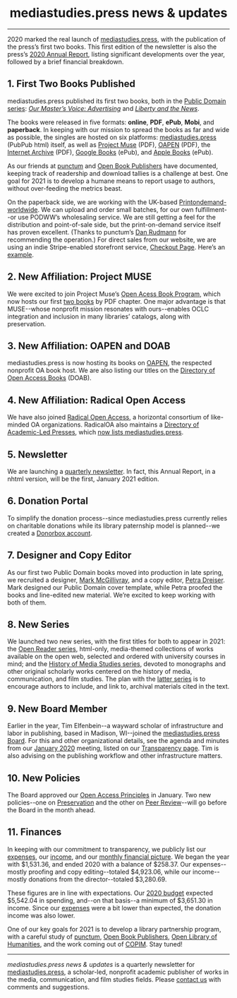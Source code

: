<center><h1>mediastudies.press news & updates</h1></center>

***

2020 marked the real launch of [mediastudies.press](https://mediastudies.press), with the publication of the press’s first two books. This first edition of the newsletter is also the press’s [2020 Annual Report](https://github.com/mediastudiespress/organization/raw/master/operations/annual_reports/annual-report-msp-2020.pdf), listing significant developments over the year, followed by a brief financial breakdown.

## 1. First Two Books Published

mediastudies.press published its first two books, both in the [Public Domain series](https://www.mediastudies.press/public-domain-series): *[Our Master’s Voice: Advertising](https://www.mediastudies.press/masters-voice)* and *[Liberty and the News](https://www.mediastudies.press/liberty-and-the-news)*.

The books were released in five formats: **online**, **PDF**, **ePub**, **Mobi**, and **paperback**. In keeping with our mission to spread the books as far and wide as possible, the singles are hosted on six platforms: [mediastudies.press](https://www.mediastudies.press) (PubPub html) itself, as well as [Project Muse](https://muse.jhu.edu/search?action=browse&limit=publisher_id:351) (PDF), [OAPEN](https://library.oapen.org/handle/20.500.12657/43308) (PDF), the [Internet Archive](https://archive.org/details/@mediastudiespress) (PDF), [Google Books](https://www.google.com/search?hl=en&q=inpublisher:%22Mediastudies.Press%22&tbm=bks&sa=X&ved=2ahUKEwi7s4mQh6HuAhVqGFkFHXSOCu4QmxMoADAIegQIHBAC) (ePub), and [Apple Books](https://books.apple.com/us/book/our-masters-voice/id1544852855) (ePub).

As our friends at [punctum](https://punctumbooks.pubpub.org/pub/visualization-book-usage-statistics-metabase/release/2) and [Open Book Publishers](https://blogs.openbookpublishers.com/counter-metrics-oabooks/) have documented, keeping track of readership and download tallies is a challenge at best. One goal for 2021 is to develop a humane means to report usage to authors, without over-feeding the metrics beast.

On the paperback side, we are working with the UK-based [Printondemand-worldwide](https://www.printondemand-worldwide.com). We can upload and order small batches, for our own fulfillment--or use PODWW’s wholesaling service. We are still getting a feel for the distribution and point-of-sale side, but the print-on-demand service itself has proven excellent. (Thanks to punctum’s [Dan Rudmann](https://danrudmann.com) for recommending the operation.) For direct sales from our website, we are using an indie Stripe-enabled storefront service, [Checkout Page](https://checkoutpage.co). Here’s an [example](https://checkoutpage.co/checkout/mediastudiespress/our-masters-voice-advertising).

## 2. New Affiliation: Project MUSE

We were excited to join Project Muse’s [Open Acess Book Program](https://about.muse.jhu.edu/publishers/oa-books-program/), which now hosts our first [two books](https://muse.jhu.edu/search?action=browse&limit=publisher_id:351) by PDF chapter. One major advantage is that MUSE--whose nonprofit mission resonates with ours--enables OCLC integration and inclusion in many libraries’ catalogs, along with preservation. 

## 3. New Affiliation: OAPEN and DOAB

mediastudies.press is now hosting its books on [OAPEN](https://library.oapen.org/handle/20.500.12657/43308), the respected nonprofit OA book host. We are also listing our titles on the [Directory of Open Access Books](https://www.doabooks.org) (DOAB). 

## 4. New Affiliation: Radical Open Access

We have also joined [Radical Open Access](http://radicaloa.disruptivemedia.org.uk), a horizontal consortium of like-minded OA organizations. RadicalOA also maintains a [Directory of Academic-Led Presses](http://radicaloa.disruptivemedia.org.uk/directory/), which [now lists mediastudies.press](http://radicaloa.disruptivemedia.org.uk/directory/mediastudies-press/).

## 5. Newsletter

We are launching a [quarterly newsletter](https://www.mediastudies.press/newsletter). In fact, this Annual Report, in a nhtml version, will be the first, January 2021 edition.

## 6. Donation Portal

To simplify the donation process--since mediastudies.press currently relies on charitable donations while its library paternship model is planned--we created a [Donorbox account](https://donorbox.org/donate-to-mediastudies-press). 

## 7. Designer and Copy Editor

As our first two Public Domain books moved into production in late spring, we recruited a designer, [Mark McGillivray](https://www.markmcgillivray.com), and a copy editor, [Petra Dreiser](https://www.linkedin.com/in/petra-dreiser-31a00242/?originalSubdomain=ca). Mark designed our Public Domain cover template, while Petra proofed the books and line-edited new material. We’re excited to keep working with both of them.

## 8. New Series

We launched two new series, with the first titles for both to appear in 2021: the [Open Reader series](https://www.mediastudies.press/open-reader-series), html-only, media-themed collections of works available on the open web, selected and ordered with university courses in mind; and the [History of Media Studies series](https://www.mediastudies.press/history-of-media-studies), devoted to monographs and other original scholarly works centered on the history of media, communication, and film studies. The plan with the [latter series](https://www.mediastudies.press/history-of-media-studies) is to encourage authors to include, and link to, archival materials cited in the text. 

## 9. New Board Member

Earlier in the year, Tim Elfenbein--a wayward scholar of infrastructure and labor in publishing, based in Madison, WI--joined the [mediastudies.press Board](https://www.mediastudies.press/transparency). For this and other organizational details, see the agenda and minutes from our [January 2020](https://github.com/mediastudiespress/organization/blob/master/operations/board_meetings/agenda_and_minutes_2020-01-10.md) meeting, listed on our [Transparency page](https://www.mediastudies.press/transparency). Tim is also advising on the publishing workflow and other infrastructure matters. 

## 10. New Policies

The Board approved our [Open Access Principles](https://www.mediastudies.press/oa-principles) in January. Two new policies--one on [Preservation](https://www.mediastudies.press/preservation) and the other on [Peer Review](https://www.mediastudies.press/peer-review)--will go before the Board in the month ahead. 

## 11. Finances

In keeping with our commitment to transparency, we publicly list our [expenses](https://airtable.com/shruowH9xZToBNv0C/tblE0XjrDlfADUIHq), our [income](https://airtable.com/shrCZtP7bLqsAmyFm/tblegD9A20Z71IADy?blocks=hide), and our [monthly financial picture](https://airtable.com/shruowH9xZToBNv0C/tblE0XjrDlfADUIHq). We began the year with $1,531.36, and ended 2020 with a balance of $258.37. Our expenses--mostly proofing and copy editing--totaled $4,923.06, while our income--mostly donations from the director--totaled $3,280.69.

These figures are in line with expectations. Our [2020 budget](https://github.com/mediastudiespress/organization/blob/master/operations/budgets_and_plans/2020_budget.md) expected $5,542.04 in spending, and--on that basis--a minimum of $3,651.30 in income. Since our [expenses](https://airtable.com/shruowH9xZToBNv0C/tblE0XjrDlfADUIHq) were a bit lower than expected, the donation income was also lower.

One of our key goals for 2021 is to develop a library partnership program, with a careful study of [punctum](https://punctumbooks.com/supporting-library-membership-program/), [Open Book Publishers](https://www.openbookpublishers.com/section/44/1), [Open Library of Humanities](https://www.openlibhums.org/site/about/the-olh-model/), and the work coming out of [COPIM](https://www.copim.ac.uk). Stay tuned!

*** 

*mediastudies.press news & updates* is a quarterly newsletter for [mediastudies.press](https://mediastudies.press), a scholar-led, nonprofit academic publisher of works in the media, communication, and film studies fields. Please [contact us](mailto:press@mediastudies.press) with comments and suggestions.